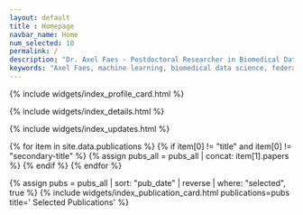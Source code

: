```yaml
---
layout: default
title : Homepage
navbar_name: Home
num_selected: 10
permalink: /
description: "Dr. Axel Faes - Postdoctoral Researcher in Biomedical Data Sciences at Hasselt University. Leading AI in Health research with federated learning and brain-computer interfaces."
keywords: "Axel Faes, machine learning, biomedical data science, federated learning, brain-computer interfaces, AI healthcare, real-world evidence"
---
```

{% include widgets/index_profile_card.html %}

{% include widgets/index_details.html %}

{% include widgets/index_updates.html %}

{% for item in site.data.publications %}
{% if item[0] != "title" and item[0] != "secondary-title" %}
{% assign pubs_all = pubs_all | concat: item[1].papers %}
{% endif %}
{% endfor %}

{% assign pubs = pubs_all
    | sort: "pub_date" | reverse | where: "selected", true %}
{% 
    include widgets/index_publication_card.html 
    publications=pubs 
    title='<i class="fas fa-star"></i> Selected Publications'
%}
